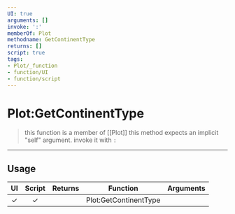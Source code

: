 ```yaml
---
UI: true
arguments: []
invoke: ':'
memberOf: Plot
methodname: GetContinentType
returns: []
script: true
tags:
- Plot/_function
- function/UI
- function/script
---
```

# Plot:GetContinentType
> this function is a member of [[Plot]]
> this method expects an implicit "self" argument. invoke it with `:`
-----
## Usage
|  UI | Script | Returns | Function | Arguments |
|:---:|:------:|-------:|:--------:|:---------|
|✓|✓||Plot:GetContinentType||
